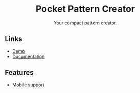 <h1 align="center">Pocket Pattern Creator</h1>
<p align="center">Your compact pattern creator.</p>

## Links

- [Demo](https://htmlpreview.github.io/?https://github.com/LiberViator/pocket-pattern-creator/blob/main/index.html)
- [Documentation](https://galvanized-vanilla-f78.notion.site/Pattern-Creator-43ded5e36d2147bfa8d22eb4b2cf36bf)

## Features
- Mobile support
